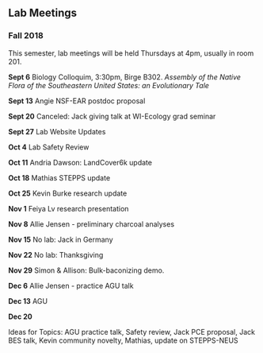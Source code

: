 ## Lab Meetings
### Fall 2018
This semester, lab meetings will be held Thursdays at 4pm, usually in room 201.

**Sept 6** Biology Colloquim, 3:30pm, Birge B302.  *Assembly of the Native Flora of the Southeastern United States: an Evolutionary Tale*

**Sept 13** Angie NSF-EAR postdoc proposal

**Sept 20** Canceled: Jack giving talk at WI-Ecology grad seminar

**Sept 27** Lab Website Updates

**Oct 4** Lab Safety Review

**Oct 11** Andria Dawson:  LandCover6k update

**Oct 18** Mathias STEPPS update

**Oct 25** Kevin Burke research update

**Nov 1** Feiya Lv research presentation

**Nov 8** Allie Jensen - preliminary charcoal analyses

**Nov 15** No lab: Jack in Germany

**Nov 22** No lab: Thanksgiving

**Nov 29** Simon & Allison: Bulk-baconizing demo.  

**Dec 6** Allie Jensen - practice AGU talk

**Dec 13** AGU

**Dec 20**

Ideas for Topics:
AGU practice talk, Safety review, Jack PCE proposal, Jack BES talk, Kevin community novelty, Mathias, update on STEPPS-NEUS
